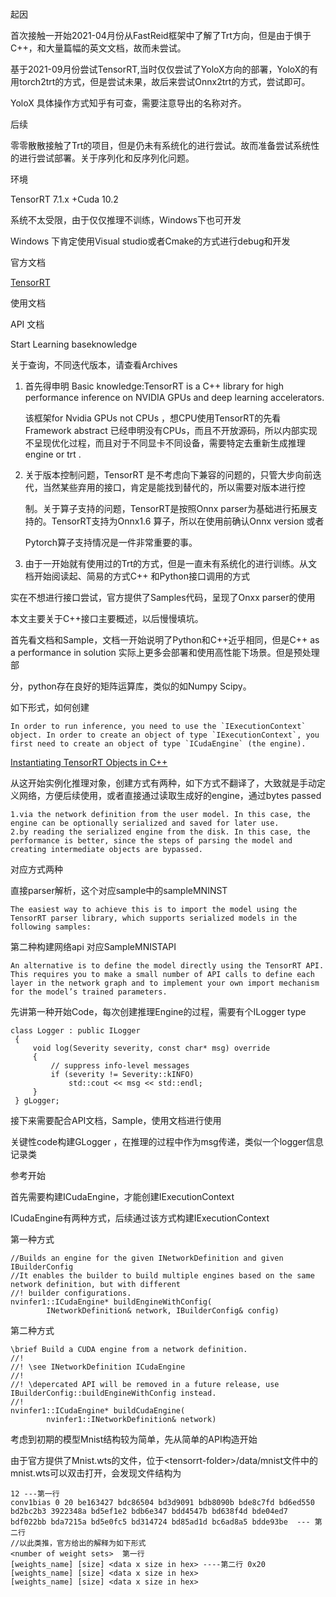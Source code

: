 #

起因

首次接触一开始2021-04月份从FastReid框架中了解了Trt方向，但是由于惧于C++，和大量篇幅的英文文档，故而未尝试。

基于2021-09月份尝试TensorRT,当时仅仅尝试了YoloX方向的部署，YoloX的有用torch2trt的方式，但是尝试未果，故后来尝试Onnx2trt的方式，尝试即可。

YoloX 具体操作方式知乎有可查，需要注意导出的名称对齐。

后续

零零散散接触了Trt的项目，但是仍未有系统化的进行尝试。故而准备尝试系统性的进行尝试部署。关于序列化和反序列化问题。

环境

TensorRT 7.1.x +Cuda 10.2

系统不太受限，由于仅仅推理不训练，Windows下也可开发

Windows 下肯定使用Visual studio或者Cmake的方式进行debug和开发

官方文档

[TensorRT](https://developer.nvidia.com/tensorrt)

使用文档

API 文档

Start Learning baseknowledge

关于查询，不同迭代版本，请查看Archives

1. 首先得申明 Basic knowledge:TensorRT is a C++ library for high performance inference on NVIDIA GPUs and deep learning accelerators.    

   该框架for Nvidia GPUs not CPUs ，想CPU使用TensorRT的先看Framework abstract 已经申明没有CPUs，而且不开放源码，所以内部实现不呈现优化过程，而且对于不同显卡不同设备，需要特定去重新生成推理engine or trt .

2. 关于版本控制问题，TensorRT 是不考虑向下兼容的问题的，只管大步向前迭代，当然某些弃用的接口，肯定是能找到替代的，所以需要对版本进行控

   制。关于算子支持的问题，TensorRT是按照Onnx parser为基础进行拓展支持的。TensorRT支持为Onnx1.6 算子，所以在使用前确认Onnx version 或者

   Pytorch算子支持情况是一件非常重要的事。

3. 由于一开始就有使用过的Trt的方式，但是一直未有系统化的进行训练。从文档开始阅读起、简易的方式C++ 和Python接口调用的方式

实在不想进行接口尝试，官方提供了Samples代码，呈现了Onxx parser的使用

本文主要关于C++接口主要概述，以后慢慢填坑。

首先看文档和Sample，文档一开始说明了Python和C++近乎相同，但是C++ as a performance in solution 实际上更多会部署和使用高性能下场景。但是预处理部

分，python存在良好的矩阵运算库，类似的如Numpy Scipy。

如下形式，如何创建

```
In order to run inference, you need to use the `IExecutionContext` object. In order to create an object of type `IExecutionContext`, you first need to create an object of type `ICudaEngine` (the engine). 
```

[Instantiating TensorRT Objects in C++](https://docs.nvidia.com/deeplearning/tensorrt/archives/tensorrt-700/tensorrt-developer-guide/index.html#initialize_library)

从这开始实例化推理对象，创建方式有两种，如下方式不翻译了，大致就是手动定义网络，方便后续使用，或者直接通过读取生成好的engine，通过bytes passed

```
1.via the network definition from the user model. In this case, the engine can be optionally serialized and saved for later use.
2.by reading the serialized engine from the disk. In this case, the performance is better, since the steps of parsing the model and creating intermediate objects are bypassed.
```

对应方式两种

直接parser解析，这个对应sample中的sampleMNINST

```
The easiest way to achieve this is to import the model using the TensorRT parser library, which supports serialized models in the following samples: 
```

第二种构建网络api 对应SampleMNISTAPI

```
An alternative is to define the model directly using the TensorRT API. This requires you to make a small number of API calls to define each layer in the network graph and to implement your own import mechanism for the model’s trained parameters.
```



先讲第一种开始Code，每次创建推理Engine的过程，需要有个ILogger type

```
class Logger : public ILogger           
 {
     void log(Severity severity, const char* msg) override
     {
         // suppress info-level messages
         if (severity != Severity::kINFO)
             std::cout << msg << std::endl;
     }
 } gLogger;
```

接下来需要配合API文档，Sample，使用文档进行使用

关键性code构建GLogger ，在推理的过程中作为msg传递，类似一个logger信息记录类

参考开始

首先需要构建ICudaEngine，才能创建IExecutionContext

ICudaEngine有两种方式，后续通过该方式构建IExecutionContext

第一种方式

```
//Builds an engine for the given INetworkDefinition and given IBuilderConfig
//It enables the builder to build multiple engines based on the same network definition, but with different
//! builder configurations.
nvinfer1::ICudaEngine* buildEngineWithConfig(
        INetworkDefinition& network, IBuilderConfig& config)
```

第二种方式

```
\brief Build a CUDA engine from a network definition.
//!
//! \see INetworkDefinition ICudaEngine
//!
//! \depercated API will be removed in a future release, use IBuilderConfig::buildEngineWithConfig instead.
//!
nvinfer1::ICudaEngine* buildCudaEngine(
        nvinfer1::INetworkDefinition& network)
```

考虑到初期的模型Mnist结构较为简单，先从简单的API构造开始

由于官方提供了Mnist.wts的文件，位于\<tensorrt-folder\>/data/mnist文件中的mnist.wts可以双击打开，会发现文件结构为

```
12 ---第一行
conv1bias 0 20 be163427 bdc86504 bd3d9091 bdb8090b bde8c7fd bd6ed550 bd2bc2b3 3922348a bd5ef1e2 bdb6e347 bdd4547b bd638f4d bde04ed7 bdf022bb bda7215a bd5e0fc5 bd314724 bd85ad1d bc6ad8a5 bdde93be  --- 第二行
//以此类推，官方给出的解释为如下形式
<number of weight sets>  第一行
[weights_name] [size] <data x size in hex> ----第二行 0x20
[weights_name] [size] <data x size in hex>
[weights_name] [size] <data x size in hex> 
```

